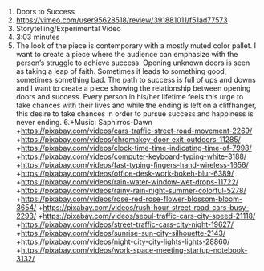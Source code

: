 1. Doors to Success
2. https://vimeo.com/user95628518/review/391881011/f51ad77573
3. Storytelling/Experimental Video
4. 3:03 minutes
5. The look of the piece is contemporary with a mostly muted color pallet. I want to create a piece where the audience can emphasize with the person’s struggle to achieve success. Opening unknown doors is seen as taking a leap of faith. Sometimes it leads to something good, sometimes something bad. The path to success is full of ups and downs and I want to create a piece showing the relationship between opening doors and success. Every person in his/her lifetime feels this urge to take chances with their lives and while the ending is left on a cliffhanger, this desire to take chances in order to pursue success and happiness is never ending.
6.+Music: Saphirros-Dawn
+https://pixabay.com/videos/cars-traffic-street-road-movement-2269/
+https://pixabay.com/videos/chromakey-door-exit-outdoors-11285/
+https://pixabay.com/videos/clock-time-time-indicating-time-of-7998/
+https://pixabay.com/videos/computer-keyboard-typing-white-3188/
+https://pixabay.com/videos/fast-typing-fingers-hand-wireless-1656/
+https://pixabay.com/videos/office-desk-work-bokeh-blur-6389/
+https://pixabay.com/videos/rain-water-window-wet-drops-11722/
+https://pixabay.com/videos/rainy-rain-night-summer-colorful-5278/
+https://pixabay.com/videos/rose-red-rose-flower-blossom-bloom-3654/
+https://pixabay.com/videos/rush-hour-street-road-cars-busy-2293/
+https://pixabay.com/videos/seoul-traffic-cars-city-speed-21118/
+https://pixabay.com/videos/street-traffic-cars-city-night-19627/
+https://pixabay.com/videos/sunrise-sun-city-silhouette-2143/
+https://pixabay.com/videos/night-city-city-lights-lights-28860/
+https://pixabay.com/videos/work-space-meeting-startup-notebook-3132/

